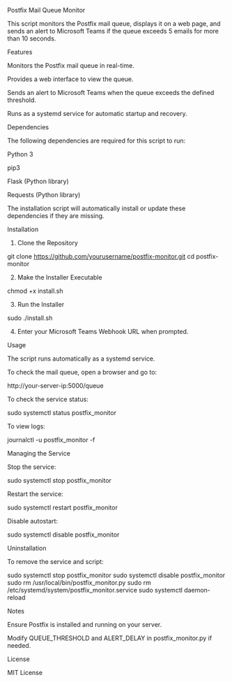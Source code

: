 Postfix Mail Queue Monitor

This script monitors the Postfix mail queue, displays it on a web page, and sends an alert to Microsoft Teams if the queue exceeds 5 emails for more than 10 seconds.

Features

Monitors the Postfix mail queue in real-time.

Provides a web interface to view the queue.

Sends an alert to Microsoft Teams when the queue exceeds the defined threshold.

Runs as a systemd service for automatic startup and recovery.

Dependencies

The following dependencies are required for this script to run:

Python 3

pip3

Flask (Python library)

Requests (Python library)

The installation script will automatically install or update these dependencies if they are missing.

Installation

1. Clone the Repository

git clone https://github.com/yourusername/postfix-monitor.git
cd postfix-monitor

2. Make the Installer Executable

chmod +x install.sh

3. Run the Installer

sudo ./install.sh

4. Enter your Microsoft Teams Webhook URL when prompted.

Usage

The script runs automatically as a systemd service.

To check the mail queue, open a browser and go to:

http://your-server-ip:5000/queue

To check the service status:

sudo systemctl status postfix_monitor

To view logs:

journalctl -u postfix_monitor -f

Managing the Service

Stop the service:

sudo systemctl stop postfix_monitor

Restart the service:

sudo systemctl restart postfix_monitor

Disable autostart:

sudo systemctl disable postfix_monitor

Uninstallation

To remove the service and script:

sudo systemctl stop postfix_monitor
sudo systemctl disable postfix_monitor
sudo rm /usr/local/bin/postfix_monitor.py
sudo rm /etc/systemd/system/postfix_monitor.service
sudo systemctl daemon-reload

Notes

Ensure Postfix is installed and running on your server.

Modify QUEUE_THRESHOLD and ALERT_DELAY in postfix_monitor.py if needed.

License

MIT License
